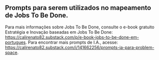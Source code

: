 ## Prompts para serem utilizados no mapeamento de Jobs To Be Done.

Para mais informações sobre Jobs To Be Done, consulte o e-book gratuito Estratégia e Inovação baseadas em Jobs To Be Done: https://calirenato82.substack.com/p/e-book-jobs-to-be-done-em-portugues.
Para encontrar mais prompts de I.A., acesse: https://calirenato82.substack.com/i/141662256/prompts-ia-para-problem-space.
